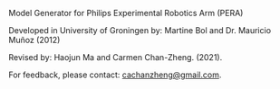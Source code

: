 Model Generator for Philips Experimental Robotics Arm (PERA)

Developed in University of Groningen by: Martine Bol and Dr. Mauricio Muñoz (2012)

Revised by: Haojun Ma and Carmen Chan-Zheng. (2021).

For feedback, please contact: cachanzheng@gmail.com.
